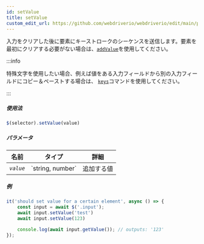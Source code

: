```yaml
---
id: setValue
title: setValue
custom_edit_url: https://github.com/webdriverio/webdriverio/edit/main/packages/webdriverio/src/commands/element/setValue.ts
---
```


入力をクリアした後に要素にキーストロークのシーケンスを送信します。要素を最初にクリアする必要がない場合は、[`addValue`](/docs/api/element/addValue)を使用してください。

:::info

特殊文字を使用したい場合、例えば値をある入力フィールドから別の入力フィールドにコピー＆ペーストする場合は、
[`keys`](/docs/api/browser/keys)コマンドを使用してください。

:::

##### 使用法

```js
$(selector).setValue(value)
```

##### パラメータ

<table>
  <thead>
    <tr>
      <th>名前</th><th>タイプ</th><th>詳細</th>
    </tr>
  </thead>
  <tbody>
    <tr>
      <td><code><var>value</var></code></td>
      <td>`string, number`</td>
      <td>追加する値</td>
    </tr>
  </tbody>
</table>

##### 例

```js title="setValue.js"
it('should set value for a certain element', async () => {
    const input = await $('.input');
    await input.setValue('test')
    await input.setValue(123)

    console.log(await input.getValue()); // outputs: '123'
});
```